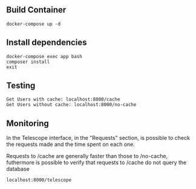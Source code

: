 ## Build Container

```
docker-compose up -d
```

## Install dependencies

```
docker-compose exec app bash
composer install
exit
```

## Testing

```
Get Users with cache: localhost:8000/cache
Get Users without cache: localhost:8000/no-cache
```

## Monitoring

In the Telescope interface, in the "Requests" section, is possible to check the requests made and the time spent on each one.

Requests to /cache are generally faster than those to /no-cache, futhermore is possible to verify that requests to /cache do not query the database

```
localhost:8000/telescope
```


